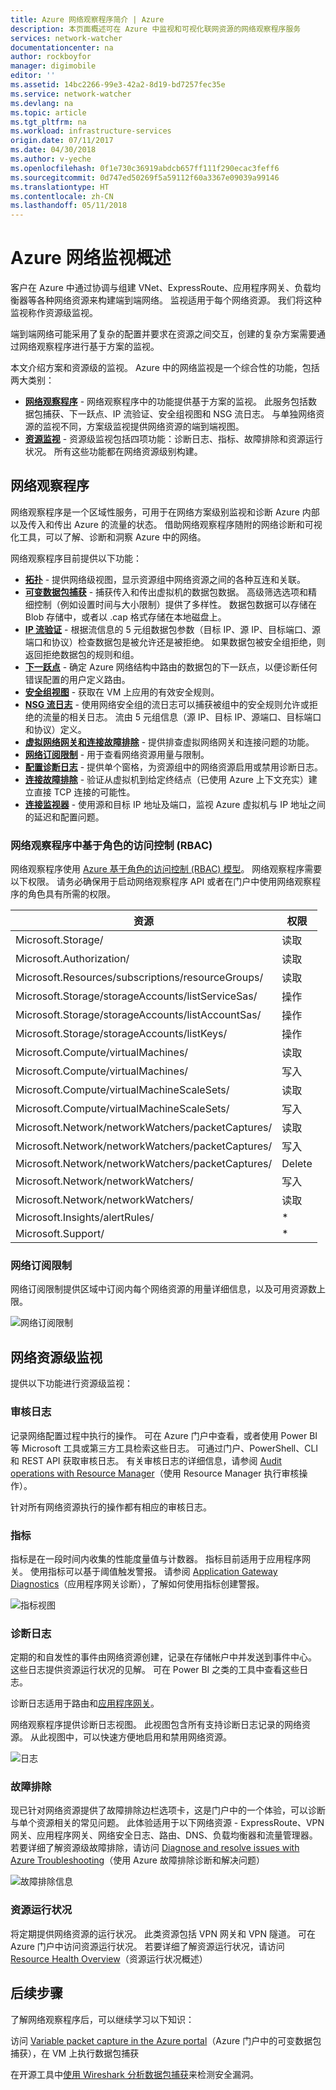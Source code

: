```yaml
---
title: Azure 网络观察程序简介 | Azure
description: 本页面概述可在 Azure 中监视和可视化联网资源的网络观察程序服务
services: network-watcher
documentationcenter: na
author: rockboyfor
manager: digimobile
editor: ''
ms.assetid: 14bc2266-99e3-42a2-8d19-bd7257fec35e
ms.service: network-watcher
ms.devlang: na
ms.topic: article
ms.tgt_pltfrm: na
ms.workload: infrastructure-services
origin.date: 07/11/2017
ms.date: 04/30/2018
ms.author: v-yeche
ms.openlocfilehash: 0f1e730c36919abdcb657ff111f290ecac3feff6
ms.sourcegitcommit: 0d747ed50269f5a59112f60a3367e09039a99146
ms.translationtype: HT
ms.contentlocale: zh-CN
ms.lasthandoff: 05/11/2018
---
```

# <a name="azure-network-monitoring-overview"></a>Azure 网络监视概述

客户在 Azure 中通过协调与组建 VNet、ExpressRoute、应用程序网关、负载均衡器等各种网络资源来构建端到端网络。 监视适用于每个网络资源。 我们将这种监视称作资源级监视。

端到端网络可能采用了复杂的配置并要求在资源之间交互，创建的复杂方案需要通过网络观察程序进行基于方案的监视。

本文介绍方案和资源级的监视。 Azure 中的网络监视是一个综合性的功能，包括两大类别：

* [**网络观察程序**](#network-watcher) - 网络观察程序中的功能提供基于方案的监视。 此服务包括数据包捕获、下一跃点、IP 流验证、安全组视图和 NSG 流日志。 与单独网络资源的监视不同，方案级监视提供网络资源的端到端视图。
* [**资源监视**](#network-resource-level-monitoring) - 资源级监视包括四项功能：诊断日志、指标、故障排除和资源运行状况。 所有这些功能都在网络资源级别构建。

## <a name="network-watcher"></a>网络观察程序

网络观察程序是一个区域性服务，可用于在网络方案级别监视和诊断 Azure 内部以及传入和传出 Azure 的流量的状态。 借助网络观察程序随附的网络诊断和可视化工具，可以了解、诊断和洞察 Azure 中的网络。

网络观察程序目前提供以下功能：

* **[拓扑](network-watcher-topology-overview.md)** - 提供网络级视图，显示资源组中网络资源之间的各种互连和关联。
* **[可变数据包捕获](network-watcher-packet-capture-overview.md)** - 捕获传入和传出虚拟机的数据包数据。 高级筛选选项和精细控制（例如设置时间与大小限制）提供了多样性。 数据包数据可以存储在 Blob 存储中，或者以 .cap 格式存储在本地磁盘上。
* **[IP 流验证](network-watcher-ip-flow-verify-overview.md)** - 根据流信息的 5 元组数据包参数（目标 IP、源 IP、目标端口、源端口和协议）检查数据包是被允许还是被拒绝。 如果数据包被安全组拒绝，则返回拒绝数据包的规则和组。
* **[下一跃点](network-watcher-next-hop-overview.md)** - 确定 Azure 网络结构中路由的数据包的下一跃点，以便诊断任何错误配置的用户定义路由。
* **[安全组视图](network-watcher-security-group-view-overview.md)** - 获取在 VM 上应用的有效安全规则。
* **[NSG 流日志](network-watcher-nsg-flow-logging-overview.md)** - 使用网络安全组的流日志可以捕获被组中的安全规则允许或拒绝的流量的相关日志。 流由 5 元组信息（源 IP、目标 IP、源端口、目标端口和协议）定义。
* **[虚拟网络网关和连接故障排除](network-watcher-troubleshoot-manage-rest.md)** - 提供排查虚拟网络网关和连接问题的功能。
* **[网络订阅限制](#network-subscription-limits)** - 用于查看网络资源用量与限制。
* **[配置诊断日志](#diagnostic-logs)** - 提供单个窗格，为资源组中的网络资源启用或禁用诊断日志。
* **[连接故障排除](network-watcher-connectivity-overview.md)** - 验证从虚拟机到给定终结点（已使用 Azure 上下文充实）建立直接 TCP 连接的可能性。
* **[连接监视器](connection-monitor.md)** - 使用源和目标 IP 地址及端口，监视 Azure 虚拟机与 IP 地址之间的延迟和配置问题。

### <a name="role-based-access-control-rbac-in-network-watcher"></a>网络观察程序中基于角色的访问控制 (RBAC)

网络观察程序使用 [Azure 基于角色的访问控制 (RBAC) 模型](../active-directory/role-based-access-control-what-is.md)。 网络观察程序需要以下权限。 请务必确保用于启动网络观察程序 API 或者在门户中使用网络观察程序的角色具有所需的权限。
<!-- Pending to (../role-based-access-control/overview.md)-->

|资源| 权限|
|---|---| 
|Microsoft.Storage/ |读取|
|Microsoft.Authorization/| 读取| 
|Microsoft.Resources/subscriptions/resourceGroups/| 读取|
|Microsoft.Storage/storageAccounts/listServiceSas/ | 操作|
|Microsoft.Storage/storageAccounts/listAccountSas/ |操作|
|Microsoft.Storage/storageAccounts/listKeys/ | 操作|
|Microsoft.Compute/virtualMachines/ |读取|
|Microsoft.Compute/virtualMachines/ |写入|
|Microsoft.Compute/virtualMachineScaleSets/ |读取|
|Microsoft.Compute/virtualMachineScaleSets/ |写入|
|Microsoft.Network/networkWatchers/packetCaptures/ |读取|
|Microsoft.Network/networkWatchers/packetCaptures/| 写入|
|Microsoft.Network/networkWatchers/packetCaptures/| Delete|
|Microsoft.Network/networkWatchers/ |写入 |
|Microsoft.Network/networkWatchers/| 读取 |
|Microsoft.Insights/alertRules/ |*|
|Microsoft.Support/ | *|

### <a name="network-subscription-limits"></a>网络订阅限制

网络订阅限制提供区域中订阅内每个网络资源的用量详细信息，以及可用资源数上限。

![网络订阅限制][nsl]

## <a name="network-resource-level-monitoring"></a>网络资源级监视

提供以下功能进行资源级监视：

### <a name="audit-log"></a>审核日志

记录网络配置过程中执行的操作。 可在 Azure 门户中查看，或者使用 Power BI 等 Microsoft 工具或第三方工具检索这些日志。 可通过门户、PowerShell、CLI 和 REST API 获取审核日志。 有关审核日志的详细信息，请参阅 [Audit operations with Resource Manager](../resource-group-audit.md)（使用 Resource Manager 执行审核操作）。

针对所有网络资源执行的操作都有相应的审核日志。

### <a name="metrics"></a>指标

指标是在一段时间内收集的性能度量值与计数器。 指标目前适用于应用程序网关。 使用指标可以基于阈值触发警报。 请参阅 [Application Gateway Diagnostics](../application-gateway/application-gateway-diagnostics.md)（应用程序网关诊断），了解如何使用指标创建警报。

![指标视图][metrics]

### <a name="diagnostic-logs"></a>诊断日志

定期的和自发性的事件由网络资源创建，记录在存储帐户中并发送到事件中心。 这些日志提供资源运行状况的见解。 可在 Power BI 之类的工具中查看这些日志。
<!-- Not Available on Log Analytics -->
<!-- Not Available on [Log Analytics](../log-analytics/log-analytics-azure-networking-analytics.md) -->

诊断日志适用于路由和[应用程序网关](../application-gateway/application-gateway-diagnostics.md)。
<!-- Not Available on [Load Balancer](../load-balancer/load-balancer-monitor-log.md) -->
<!-- Not Available on [Network Security Groups](../virtual-network/virtual-network-nsg-manage-log.md) -->

网络观察程序提供诊断日志视图。 此视图包含所有支持诊断日志记录的网络资源。 从此视图中，可以快速方便地启用和禁用网络资源。

![日志][logs]

### <a name="troubleshooting"></a>故障排除

现已针对网络资源提供了故障排除边栏选项卡，这是门户中的一个体验，可以诊断与单个资源相关的常见问题。 此体验适用于以下网络资源 - ExpressRoute、VPN 网关、应用程序网关、网络安全日志、路由、DNS、负载均衡器和流量管理器。 若要详细了解资源级故障排除，请访问 [Diagnose and resolve issues with Azure Troubleshooting](https://azure.microsoft.com/blog/azure-troubleshoot-diagonse-resolve-issues/)（使用 Azure 故障排除诊断和解决问题）

![故障排除信息][TS]

### <a name="resource-health"></a>资源运行状况

将定期提供网络资源的运行状况。 此类资源包括 VPN 网关和 VPN 隧道。 可在 Azure 门户中访问资源运行状况。 若要详细了解资源运行状况，请访问 [Resource Health Overview](../service-health/resource-health-overview.md)（资源运行状况概述）
<!-- Redirect (../resource-health/resource-health-overview.md) To (../service-health/resource-health-overview.md) -->

## <a name="next-steps"></a>后续步骤

了解网络观察程序后，可以继续学习以下知识：

访问 [Variable packet capture in the Azure portal](network-watcher-packet-capture-manage-portal.md)（Azure 门户中的可变数据包捕获），在 VM 上执行数据包捕获
<!--Not Available on [alert triggered packet capture](network-watcher-alert-triggered-packet-capture.md) -->

在开源工具中[使用 Wireshark 分析数据包捕获](network-watcher-deep-packet-inspection.md)来检测安全漏洞。

<!-- Not Available on[networking capabilities](../networking/networking-overview.md) -->

<!--Image references-->
[TS]: ./media/network-watcher-monitoring-overview/troubleshooting.png
[logs]: ./media/network-watcher-monitoring-overview/logs.png
[metrics]: ./media/network-watcher-monitoring-overview/metrics.png
[nsl]: ./media/network-watcher-monitoring-overview/nsl.png

<!--Update_Description: update link, wording link -->